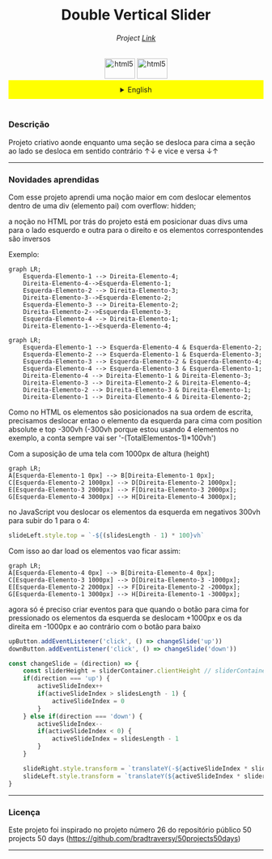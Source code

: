 <h1 align="center"> Double Vertical Slider </h1>
<h6 align="center">Project <a href="https://doublevertical-slider-samuelcolares.vercel.app/">Link</a></h6>
<div align="center"><img src="https://upload.wikimedia.org/wikipedia/commons/thumb/0/05/Flag_of_Brazil.svg/2560px-Flag_of_Brazil.svg.png" alt="html5" width="60" height="40"/>

<img src="https://upload.wikimedia.org/wikipedia/en/thumb/a/a4/Flag_of_the_United_States.svg/1280px-Flag_of_the_United_States.svg.png" alt="html5" width="60" height="40"/>
</div>

<details>

<summary  align="center" style="background-color: #ffff00; padding: 10px;">English</summary>

<h3>Description</h3>
Creative project where while one section moves up, the section next to it moves in the opposite direction ↑↓ and vice versa ↓↑

<hr>
<h3>New things learned</h3>
With this project, I learned a better understanding of how to move elements inside a div (parent element) with overflow: hidden.

The HTML behind the project involves positioning two divs, one to the left and one to the right, and the corresponding elements are inverses.

Example:

```mermaid
graph LR;
    Left-Element-1 --> Right-Element-4;
    Right-Element-4-->Left-Element-1;
    Left-Element-2 --> Right-Element-3;
    Right-Element-3-->Left-Element-2;
    Left-Element-3 --> Right-Element-2;
    Right-Element-2-->Left-Element-3;
    Left-Element-4 --> Right-Element-1;
    Right-Element-1-->Left-Element-4;
```

```mermaid
graph LR;
    Left-Element-4 --> Left-Element-1 & Left-Element-3;
    Left-Element-3 --> Left-Element-2 & Left-Element-4;
    Left-Element-2 --> Left-Element-1 & Left-Element-3;
    Left-Element-1 --> Left-Element-4 & Left-Element-2;
    Right-Element-1 --> Right-Element-4 & Right-Element-2;
    Right-Element-2 --> Right-Element-3 & Right-Element-1;
    Right-Element-3 --> Right-Element-2 & Right-Element-4;
    Right-Element-4 --> Right-Element-1 & Right-Element-3;

```

As in HTML, the elements are positioned in the order they are written, so we need to move the left element up with position absolute and top -300vh (-300vh because I'm using 4 elements in the example, the count will always be '-(TotalElements-1)*100vh').

With the assumption of a screen with 1000px height:

```mermaid
graph LR;
A[Left-Element-1 0px] --> B[Right-Element-1 0px];
C[Left-Element-2 1000px] --> D[Right-Element-2 1000px];
E[Left-Element-3 2000px] --> F[Right-Element-3 2000px];
G[Left-Element-4 3000px] --> H[Right-Element-4 3000px];
```

In JavaScript, I'll move the elements on the left side in negative 300vh to move from 1 to 4:

```JavaScript
slideLeft.style.top = `-${(slidesLength - 1) * 100}vh`
```
With this, when the elements are loaded, they will look like this:

```mermaid
graph LR;
A[Left-Element-1 0px] --> B[Right-Element-4 0px];
C[Left-Element-2 1000px] --> D[Right-Element-3 -1000px];
E[Left-Element-3 2000px] --> F[Right-Element-2 -2000px];
G[Left-Element-4 3000px] --> H[Right-Element-1 -3000px];

```

Now i just need to create a event so that when the up button is pressed the elements on the left move +1000px, and the ones on the right move -1000px and the reverse logic applies to down button

```javascript
upButton.addEventListener('click', () => changeSlide('up'))
downButton.addEventListener('click', () => changeSlide('down'))

const changeSlide = (direction) => {
    const sliderHeight = sliderContainer.clientHeight // sliderContainer.clientHeight = altura total da tela (usamos 1000px no exemplo)
    if(direction === 'up') {
        activeSlideIndex++
        if(activeSlideIndex > slidesLength - 1) {
            activeSlideIndex = 0
        }
    } else if(direction === 'down') {
        activeSlideIndex--
        if(activeSlideIndex < 0) {
            activeSlideIndex = slidesLength - 1
        }
    }

    slideRight.style.transform = `translateY(-${activeSlideIndex * sliderHeight}px)` // assim os slides da direita descem -1000px
    slideLeft.style.transform = `translateY(${activeSlideIndex * sliderHeight}px)` // e os slides da esquerda sobem +1000px
}
```
<hr>
<h3>Licença</h3>


This project was inspired by project number 26 from the public repository 50 projects 50 days (https://github.com/bradtraversy/50projects50days) 
</details>
<br>
<h3>Descrição</h3>

Projeto criativo aonde enquanto uma seção se desloca para cima a seção ao lado se desloca em sentido contrário ↑↓ e vice e versa ↓↑ 


<hr>
<h3>Novidades aprendidas</h3>

Com esse projeto aprendi uma noção maior em com deslocar elementos dentro de uma div (elemento pai) com overflow: hidden;

a noção no HTML por trás do projeto está em posicionar duas divs uma para o lado esquerdo e outra para o direito e os elementos correspontendes são inversos

Exemplo: 

```mermaid
graph LR;
    Esquerda-Elemento-1 --> Direita-Elemento-4;
    Direita-Elemento-4-->Esquerda-Elemento-1;
    Esquerda-Elemento-2 --> Direita-Elemento-3;
    Direita-Elemento-3-->Esquerda-Elemento-2;
    Esquerda-Elemento-3 --> Direita-Elemento-2;
    Direita-Elemento-2-->Esquerda-Elemento-3;
    Esquerda-Elemento-4 --> Direita-Elemento-1;
    Direita-Elemento-1-->Esquerda-Elemento-4;
```

```mermaid
graph LR;
    Esquerda-Elemento-1 --> Esquerda-Elemento-4 & Esquerda-Elemento-2;
    Esquerda-Elemento-2 --> Esquerda-Elemento-1 & Esquerda-Elemento-3;
    Esquerda-Elemento-3 --> Esquerda-Elemento-2 & Esquerda-Elemento-4;
    Esquerda-Elemento-4 --> Esquerda-Elemento-3 & Esquerda-Elemento-1;
    Direita-Elemento-4 --> Direita-Elemento-1 & Direita-Elemento-3;
    Direita-Elemento-3 --> Direita-Elemento-2 & Direita-Elemento-4;
    Direita-Elemento-2 --> Direita-Elemento-3 & Direita-Elemento-1;
    Direita-Elemento-1 --> Direita-Elemento-4 & Direita-Elemento-2;
```

Como no HTML os elementos são posicionados na sua ordem de escrita, precisamos deslocar entao o elemento da esquerda para cima com position absolute e top -300vh (-300vh porque estou usando 4 elementos no exemplo, a conta sempre vai ser '-(TotalElementos-1)*100vh')

Com a suposição de uma tela com 1000px de altura (height)

```mermaid
graph LR;
A[Esquerda-Elemento-1 0px] --> B[Direita-Elemento-1 0px];
C[Esquerda-Elemento-2 1000px] --> D[Direita-Elemento-2 1000px];
E[Esquerda-Elemento-3 2000px] --> F[Direita-Elemento-3 2000px];
G[Esquerda-Elemento-4 3000px] --> H[Direita-Elemento-4 3000px];
```
no JavaScript vou deslocar os elementos da esquerda em negativos 300vh para subir do 1 para o 4: 
```Javascript
slideLeft.style.top = `-${(slidesLength - 1) * 100}vh`
```
Com isso ao dar load os elementos vao ficar assim:
```mermaid
graph LR;
A[Esquerda-Elemento-4 0px] --> B[Direita-Elemento-4 0px];
C[Esquerda-Elemento-3 1000px] --> D[Direita-Elemento-3 -1000px];
E[Esquerda-Elemento-2 2000px] --> F[Direita-Elemento-2 -2000px];
G[Esquerda-Elemento-1 3000px] --> H[Direita-Elemento-1 -3000px];
```

agora só é preciso criar eventos para que quando o botão para cima for pressionado os elementos da esquerda se deslocam +1000px e os da direita em -1000px
e ao contrário com o botão para baixo

```javascript
upButton.addEventListener('click', () => changeSlide('up'))
downButton.addEventListener('click', () => changeSlide('down'))

const changeSlide = (direction) => {
    const sliderHeight = sliderContainer.clientHeight // sliderContainer.clientHeight = altura total da tela (usamos 1000px no exemplo)
    if(direction === 'up') {
        activeSlideIndex++
        if(activeSlideIndex > slidesLength - 1) {
            activeSlideIndex = 0
        }
    } else if(direction === 'down') {
        activeSlideIndex--
        if(activeSlideIndex < 0) {
            activeSlideIndex = slidesLength - 1
        }
    }

    slideRight.style.transform = `translateY(-${activeSlideIndex * sliderHeight}px)` // assim os slides da direita descem -1000px
    slideLeft.style.transform = `translateY(${activeSlideIndex * sliderHeight}px)` // e os slides da esquerda sobem +1000px
}
```
<hr>
<h3>Licença</h3>


Este projeto foi inspirado no projeto número 26 do repositório público 50 projects 50 days (https://github.com/bradtraversy/50projects50days)


---
